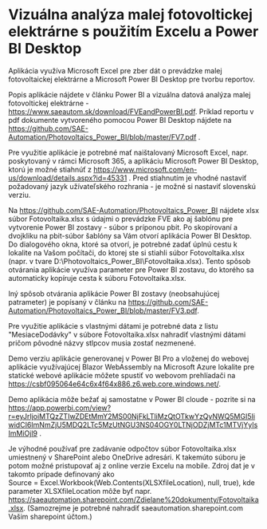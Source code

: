 # Vizuálna analýza malej fotovoltickej elektrárne s použitím Excelu a Power BI Desktop

Aplikácia využíva Microsoft Excel pre zber dát o prevádzke malej fotovoltaickej elektrárne a Microsoft Power BI Desktop pre tvorbu reportov.

Popis aplikácie nájdete v článku Power BI a vizuálna datová analýza malej fotovoltickej elektrárne - https://www.saeautom.sk/download/FVEandPowerBI.pdf. Príklad reportu v pdf dokumente vytvoreného pomocou Power BI Desktop nájdete na 
https://github.com/SAE-Automation/Photovoltaics_Power_BI/blob/master/FV7.pdf .

Pre využitie aplikácie je potrebné mať naištalovaný Microsoft Excel, napr. poskytovaný v rámci Microsoft 365, a aplikáciu Microsoft Power BI Desktop, ktorú je možné stiahnúť z https://www.microsoft.com/en-us/download/details.aspx?id=45331 . Pred stiahnutím je vhodné nastaviť požadovaný jazyk užívateľského rozhrania - je možné si nastaviť slovenskú verziu.

Na <https://github.com/SAE-Automation/Photovoltaics_Power_BI> nájdete xlsx súbor Fotovoltaika.xlsx s údajmi o prevádzke FVE ako aj šablónu pre vytvorenie Power BI zostavy - súbor s príponou pbit. Po skopírovaní a dvojkliku na pbit-súbor šablóny sa Vám otvorí aplikácia Power BI Desktop. Do dialogového okna, ktoré sa otvorí, je potrebné zadať úplnú cestu k lokalite na Vašom počítači, do ktorej ste si stiahli súbor Fotovoltaika.xlsx (napr. v tvare D:\Photovoltaics_Power_BI\Fotovoltaika.xlsx). Tento spôsob otvárania aplikácie využíva parameter pre Power BI zostavu, do ktorého sa automaticky kopíruje cesta k súboru Fotovoltaika.xlsx. 

Iný spôsob otvárania aplikácie Power BI zostavy (neobsahujúcej patrameter) je popísaný v článku na <https://github.com/SAE-Automation/Photovoltaics_Power_BI/blob/master/FV3.pdf>. 

Pre využitie aplikácie s vlastnými dátami je potrebné data z listu "MesiaceDodávky" v súbore Fotovoltaika.xlsx nahradiť vlastnými dátami pričom pôvodné názvy stlpcov musia zostať nezmenené.

Demo verziu aplikácie generovanej v Power BI Pro a vloženej do webovej aplikácie využívajúcej Blazor WebAssembly na Microsoft Azure lokalite pre statické webové aplikácie môžete spustiť vo webovom prehlíadači na <https://csbf095064e64c6x4f64x886.z6.web.core.windows.net/>. 

Demo aplikácia môže bežať aj samostatne v Power BI cloude - pozrite si na <https://app.powerbi.com/view?r=eyJrIjoiMTQzZTIwZDEtMmY2MS00NjFkLTliMzQtOTkwYzQyNWQ5MGI5IiwidCI6ImNmZjU5MDQ2LTc5MzUtNGU3NS04OGY0LTNjODZjMTc1MTVjYyIsImMiOjl9> .

Je výhodné používať pre zadávanie odpočtov súbor Fotovoltaika.xlsx umiestnený v SharePoint alebo OneDrive adresári. K takemúto súboru je potom možné pristupovať aj z online verzie Excelu na mobile.
Zdroj dat je v takomto prípade definovaný ako  
	Source = Excel.Workbook(Web.Contents(XLSXfileLocation), null, true),
kde parameter XLSXfileLocation môže byť napr. https://saeautomation.sharepoint.com/Zdielane%20dokumenty/Fotovoltaika.xlsx. (Samozrejme je potrebné nahradiť saeautomation.sharepoint.com Vašim sharepoint účtom.)




